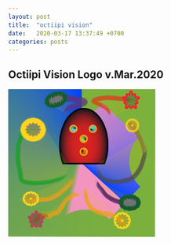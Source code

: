 ```yaml
---
layout: post
title:  "octiipi vision"
date:   2020-03-17 13:37:49 +0700
categories: posts
---
```


## Octiipi Vision Logo v.Mar.2020

![alt text](/static/octiipi-logo.png "02ogol30")
